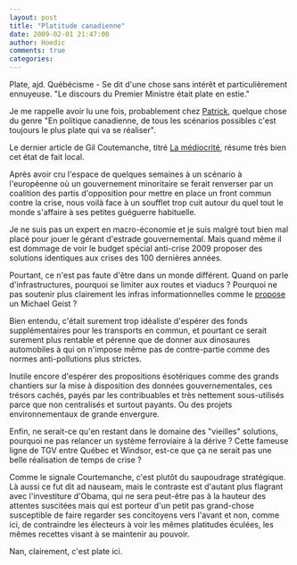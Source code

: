 ```yaml
---
layout: post
title: "Platitude canadienne"
date: 2009-02-01 21:47:00
author: Hoedic
comments: true
categories: 
---
```



Plate, ajd. Québécisme - Se dit d'une chose sans intérêt et particulièrement ennuyeuse. "Le discours du Premier Ministre était plate en estie."

Je me rappelle avoir lu une fois, probablement chez [Patrick](http://i.never.nu/), quelque chose du genre "En politique canadienne, de tous les scénarios possibles c'est toujours le plus plate qui va se réaliser".

Le dernier article de Gil Coutemanche, titré [La médiocrité](http://www.ledevoir.com/2009/01/31/230519.html), résume très bien cet état de fait local.

Après avoir cru l'espace de quelques semaines à un scénario à l'européenne où un gouvernement minoritaire se ferait renverser par un coalition des partis d'opposition pour mettre en place un front commun contre la crise, nous voilà face à un soufflet trop cuit autour du quel tout le monde s'affaire à ses petites guéguerre habituelle.

Je ne suis pas un expert en macro-économie et je suis malgré tout bien mal placé pour jouer le gérant d'estrade gouvernemental. Mais quand même il est dommage de voir le budget spécial anti-crise 2009 proposer des solutions identiques aux crises des 100 dernières années.

Pourtant, ce n'est pas faute d'être dans un monde différent. Quand on parle d'infrastructures, pourquoi se limiter aux routes et viaducs ? Pourquoi ne pas soutenir plus clairement les infras informationnelles comme le [propose](http://www.michaelgeist.ca/content/view/3618/135/) un Michael Geist ?

Bien entendu, c'était surement trop idéaliste d'espérer des fonds supplémentaires pour les transports en commun, et pourtant ce serait surement plus rentable et pérenne que de donner aux dinosaures automobiles à qui on n'impose même pas de contre-partie comme des normes anti-pollutions plus strictes.

Inutile encore d'espérer des propositions ésotériques comme des grands chantiers sur la mise à disposition des données gouvernementales, ces trésors cachés, payés par les contribuables et très nettement sous-utilisés parce que non centralisés et surtout payants. Ou des projets environnementaux de grande envergure.

Enfin, ne serait-ce qu'en restant dans le domaine des "vieilles" solutions, pourquoi ne pas relancer un système ferroviaire à la dérive ? Cette fameuse ligne de TGV entre Québec et Windsor, est-ce que ça ne serait pas une belle réalisation de temps de crise ?

Comme le signale Courtemanche, c'est plutôt du saupoudrage stratégique. Là aussi ce fut dit ad nauseam, mais le contraste est d'autant plus flagrant avec l'investiture d'Obama, qui ne sera peut-être pas à la hauteur des attentes suscitées mais qui est porteur d'un petit pas grand-chose susceptible de faire regarder ses concitoyens vers l'avant et non, comme ici, de contraindre les électeurs à voir les mêmes platitudes éculées, les mêmes recettes visant à se maintenir au pouvoir.

Nan, clairement, c'est plate ici.